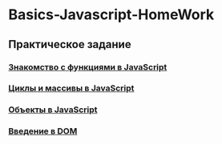 # Basics-Javascript-HomeWork

## Практическое задание

### [Знакомство с функциями в JavaScript](HomeWork3/script.js)

### [Циклы и массивы в JavaScript](HomeWork4/script.js)

### [Объекты в JavaScript](HomeWork5/script.js)

### [Введение в DOM](HomeWork6/script.js)